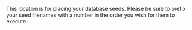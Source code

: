 This location is for placing your database seeds. Please be sure to prefix your seed filenames with a number in the order you wish for them to execute.